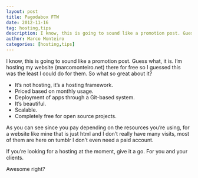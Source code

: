 ```yaml
---
layout: post
title: Pagodabox FTW
date: 2012-11-16
tag: hosting,tips
description: I know, this is going to sound like a promotion post. Guess what, it is. I’m hosting my website (marcomonteiro.net) there for free so I guessed this was the least
author: Marco Monteiro
categories: [hosting,tips]
---
```


I know, this is going to sound like a promotion post. Guess what, it is. I’m hosting my website (marcomonteiro.net) there for free so I guessed this was the least I could do for them.
So what so great about it?
<!--more-->
* It’s not hosting, it’s a hosting framework.
* Priced based on monthly usage.
* Deployment of apps through a Git-based system.
* It’s beautiful.
* Scalable.
* Completely free for open source projects.

As you can see since you pay depending on the resources you’re using, for a website like mine that is just html and I don’t really have many visits, most of them are here on tumblr I don’t even need a paid account.

If you’re looking for a hosting at the moment, give it a go. For you and your clients.

Awesome right?